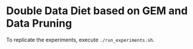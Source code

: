 # Double Data Diet based on GEM and Data Pruning

To replicate the experiments, execute `./run_experiments.sh`.
